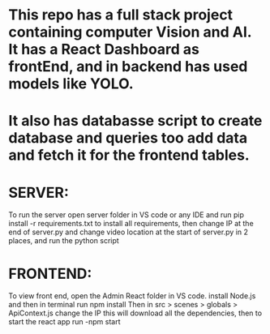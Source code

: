 # This repo has a full stack project containing computer Vision and AI. It has a React Dashboard as frontEnd, and in backend has used models like YOLO.
# It also has databasse script to create database and queries too add data and fetch it for the frontend tables.

# SERVER:
To run the server open server folder in VS code or any IDE and run 
pip install -r requirements.txt
to install all requirements, then change IP at the end of server.py and change video location at the start of server.py in 2 places, and run the python script


# FRONTEND:
To view front end, open the Admin React folder in VS code.
install Node.js and then in terminal run 
npm install 
Then in src > scenes > globals > ApiContext.js change the IP 
this will download all the dependencies, then to start the react app run
-npm start

